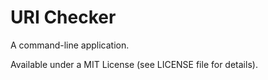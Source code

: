 # URI Checker

A command-line application.

Available under a MIT License (see LICENSE file for details).
